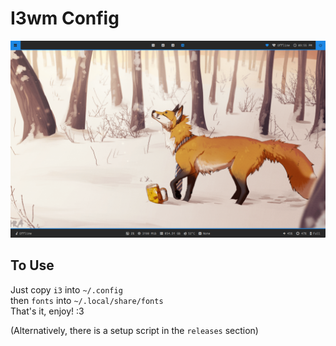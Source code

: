 # I3wm Config

<img src="Assets/Preview.png" alt="Preview">

## To Use

Just copy `i3` into `~/.config`  
then `fonts` into `~/.local/share/fonts`  
That's it, enjoy! :3

(Alternatively, there is a setup script in the `releases` section)
